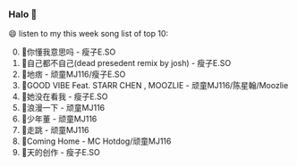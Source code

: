 

### Halo 👋

😄 listen to my this week song list of top 10:

0. 🌈你懂我意思吗 - 瘦子E.SO
1. 🌈自己都不自己(dead presedent remix by josh) - 瘦子E.SO
2. 🌈地痞 - 顽童MJ116/瘦子E.SO
3. 🌈GOOD VIBE Feat. STARR CHEN , MOOZLIE - 顽童MJ116/陈星翰/Moozlie
4. 🌈她没在看我 - 瘦子E.SO
5. 🌈浪漫一下 - 顽童MJ116
6. 🌈少年董  - 顽童MJ116
7. 🌈走跳 - 顽童MJ116
8. 🌈Coming Home - MC Hotdog/顽童MJ116
9. 🌈天的创作 - 瘦子E.SO

